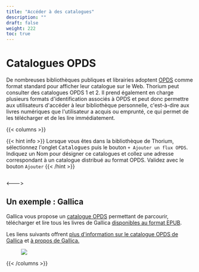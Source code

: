 ```yaml
---
title: "Accéder à des catalogues"
description: ""
draft: false
weight: 222
toc: true
---
```



  <h1>Catalogues OPDS</h1>

  <p>
De nombreuses bibliothèques publiques et librairies adoptent <a href="https://opds.io/">OPDS</a> comme format standard pour afficher leur catalogue sur le Web. Thorium peut consulter des catalogues OPDS 1 et 2. Il prend également en charge plusieurs formats d'identification associés à OPDS et peut donc permettre aux utilisateurs d'accéder à leur bibliothèque personnelle,  c'est-à-dire aux livres numériques que l'utilisateur a acquis ou emprunté,  ce qui permet de les télécharger et de les lire immédiatement.
  </p>
  {{< columns >}}

{{< hint info >}}
Lorsque vous êtes dans la bibliothèque de Thorium, sélectionnez l'onglet <kbd>Catalogues</kbd> puis le bouton `+ Ajouter un flux OPDS`. Indiquez un Nom pour désigner ce catalogues et collez une adresse correspondant à un catalogue distribué au format OPDS. Validez avec le bouton `Ajouter`
{{< /hint >}}

<figure>
  <img src="/thorium-reader-doc/images/local-fr/thorium-opds-add.png" alt="">
  <figcaption class="icon">
  </figcaption>
</figure>

<--->

## Un exemple : Gallica
<p>Gallica vous propose un&nbsp;<a href="http://gallica.bnf.fr/opds" target="_blank">catalogue OPDS</a>&nbsp;permettant de parcourir, télécharger et lire tous les livres de Gallica <a href="http://gallica.bnf.fr/ebooks" target="_blank">disponibles au format EPUB</a>.</p>

<p>Les liens suivants offrent <a href="http://gallica.bnf.fr/blog/27042017/retrouvez-tous-nos-livres-au-format-epub-dans-votre-application-de-lecture-favorite">plus d'information sur le catalogue OPDS de Gallica</a> et <a href="https://gallica.bnf.fr/edit/und/a-propos">à propos de Gallica.</a></p> 
<figure>
  <img src="/thorium-reader-doc/images/local-fr/thorium-opds-gallica-1.png">
  <figcaption class="icon">
  </figcaption>
</figure>

{{< /columns >}}

<!--
## Autres sources OPDS

Cette liste est non exhaustive et ne représente pas les points de vue des auteurs. 

invalid urls
* Internet archive: * http://bookserver.archive.org/catalog/

* Project Gutenberg: http://m.gutenberg.org/ebooks/?format=opds


-->
